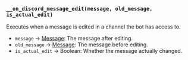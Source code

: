 ### `__on_discord_message_edit(message, old_message, is_actual_edit)`

Executes when a message is edited in a channel the bot has access to.

* `message` -> [Message](/values/message.md): The message after editing.
* `old_message` -> [Message](/values/message.md): The message before editing.
* `is_actual_edit` -> Boolean: Whether the message actually changed.